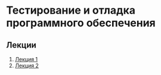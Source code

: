 # Тестирование и отладка программного обеспечения

## Лекции

1. [Лекция 1](https://github.com/ilyasssklimov/bmstu_all/tree/sem_07/Testing/lections/lection_01.md)
2. [Лекция 2](https://github.com/ilyasssklimov/bmstu_all/tree/sem_07/Testing/lections/lection_02.md)